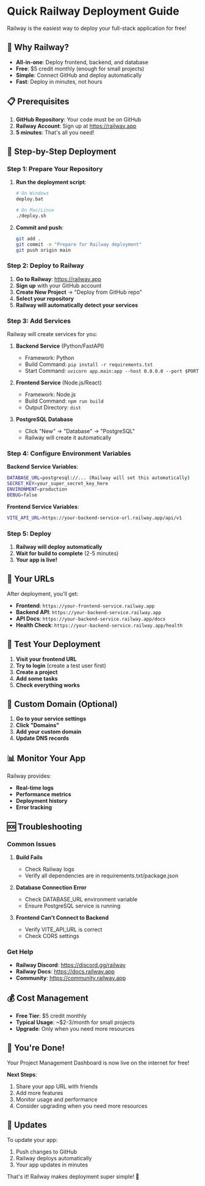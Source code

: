 # Quick Railway Deployment Guide

Railway is the easiest way to deploy your full-stack application for free!

## 🚀 Why Railway?

- **All-in-one**: Deploy frontend, backend, and database
- **Free**: $5 credit monthly (enough for small projects)
- **Simple**: Connect GitHub and deploy automatically
- **Fast**: Deploy in minutes, not hours

## 📋 Prerequisites

1. **GitHub Repository**: Your code must be on GitHub
2. **Railway Account**: Sign up at https://railway.app
3. **5 minutes**: That's all you need!

## 🎯 Step-by-Step Deployment

### Step 1: Prepare Your Repository

1. **Run the deployment script**:
   ```bash
   # On Windows
   deploy.bat
   
   # On Mac/Linux
   ./deploy.sh
   ```

2. **Commit and push**:
   ```bash
   git add .
   git commit -m "Prepare for Railway deployment"
   git push origin main
   ```

### Step 2: Deploy to Railway

1. **Go to Railway**: https://railway.app
2. **Sign up** with your GitHub account
3. **Create New Project** → "Deploy from GitHub repo"
4. **Select your repository**
5. **Railway will automatically detect your services**

### Step 3: Add Services

Railway will create services for you:

1. **Backend Service** (Python/FastAPI)
   - Framework: Python
   - Build Command: `pip install -r requirements.txt`
   - Start Command: `uvicorn app.main:app --host 0.0.0.0 --port $PORT`

2. **Frontend Service** (Node.js/React)
   - Framework: Node.js
   - Build Command: `npm run build`
   - Output Directory: `dist`

3. **PostgreSQL Database**
   - Click "New" → "Database" → "PostgreSQL"
   - Railway will create it automatically

### Step 4: Configure Environment Variables

**Backend Service Variables**:
```bash
DATABASE_URL=postgresql://... (Railway will set this automatically)
SECRET_KEY=your_super_secret_key_here
ENVIRONMENT=production
DEBUG=false
```

**Frontend Service Variables**:
```bash
VITE_API_URL=https://your-backend-service-url.railway.app/api/v1
```

### Step 5: Deploy

1. **Railway will deploy automatically**
2. **Wait for build to complete** (2-5 minutes)
3. **Your app is live!**

## 🔗 Your URLs

After deployment, you'll get:

- **Frontend**: `https://your-frontend-service.railway.app`
- **Backend API**: `https://your-backend-service.railway.app`
- **API Docs**: `https://your-backend-service.railway.app/docs`
- **Health Check**: `https://your-backend-service.railway.app/health`

## 🧪 Test Your Deployment

1. **Visit your frontend URL**
2. **Try to login** (create a test user first)
3. **Create a project**
4. **Add some tasks**
5. **Check everything works**

## 🔧 Custom Domain (Optional)

1. **Go to your service settings**
2. **Click "Domains"**
3. **Add your custom domain**
4. **Update DNS records**

## 📊 Monitor Your App

Railway provides:
- **Real-time logs**
- **Performance metrics**
- **Deployment history**
- **Error tracking**

## 🆘 Troubleshooting

### Common Issues

1. **Build Fails**
   - Check Railway logs
   - Verify all dependencies are in requirements.txt/package.json

2. **Database Connection Error**
   - Check DATABASE_URL environment variable
   - Ensure PostgreSQL service is running

3. **Frontend Can't Connect to Backend**
   - Verify VITE_API_URL is correct
   - Check CORS settings

### Get Help

- **Railway Discord**: https://discord.gg/railway
- **Railway Docs**: https://docs.railway.app
- **Community**: https://community.railway.app

## 💰 Cost Management

- **Free Tier**: $5 credit monthly
- **Typical Usage**: ~$2-3/month for small projects
- **Upgrade**: Only when you need more resources

## 🎉 You're Done!

Your Project Management Dashboard is now live on the internet for free!

**Next Steps**:
1. Share your app URL with friends
2. Add more features
3. Monitor usage and performance
4. Consider upgrading when you need more resources

## 🔄 Updates

To update your app:
1. Push changes to GitHub
2. Railway deploys automatically
3. Your app updates in minutes

That's it! Railway makes deployment super simple! 🚀 